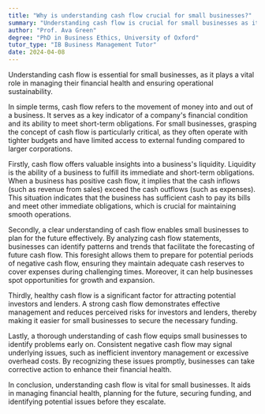 ```yaml
---
title: "Why is understanding cash flow crucial for small businesses?"
summary: "Understanding cash flow is crucial for small businesses as it helps manage their financial health and ensures operational sustainability."
author: "Prof. Ava Green"
degree: "PhD in Business Ethics, University of Oxford"
tutor_type: "IB Business Management Tutor"
date: 2024-04-08
---
```


Understanding cash flow is essential for small businesses, as it plays a vital role in managing their financial health and ensuring operational sustainability.

In simple terms, cash flow refers to the movement of money into and out of a business. It serves as a key indicator of a company's financial condition and its ability to meet short-term obligations. For small businesses, grasping the concept of cash flow is particularly critical, as they often operate with tighter budgets and have limited access to external funding compared to larger corporations.

Firstly, cash flow offers valuable insights into a business's liquidity. Liquidity is the ability of a business to fulfill its immediate and short-term obligations. When a business has positive cash flow, it implies that the cash inflows (such as revenue from sales) exceed the cash outflows (such as expenses). This situation indicates that the business has sufficient cash to pay its bills and meet other immediate obligations, which is crucial for maintaining smooth operations.

Secondly, a clear understanding of cash flow enables small businesses to plan for the future effectively. By analyzing cash flow statements, businesses can identify patterns and trends that facilitate the forecasting of future cash flow. This foresight allows them to prepare for potential periods of negative cash flow, ensuring they maintain adequate cash reserves to cover expenses during challenging times. Moreover, it can help businesses spot opportunities for growth and expansion.

Thirdly, healthy cash flow is a significant factor for attracting potential investors and lenders. A strong cash flow demonstrates effective management and reduces perceived risks for investors and lenders, thereby making it easier for small businesses to secure the necessary funding.

Lastly, a thorough understanding of cash flow equips small businesses to identify problems early on. Consistent negative cash flow may signal underlying issues, such as inefficient inventory management or excessive overhead costs. By recognizing these issues promptly, businesses can take corrective action to enhance their financial health.

In conclusion, understanding cash flow is vital for small businesses. It aids in managing financial health, planning for the future, securing funding, and identifying potential issues before they escalate.
    